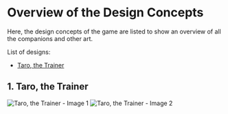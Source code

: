 # Overview of the Design Concepts
Here, the design concepts of the game are listed to show an overview of all the companions and other art.

List of designs:
- [Taro, the Trainer](#1-taro-the-trainer)

## 1. Taro, the Trainer
![Taro, the Trainer - Image 1](images/taro-the-trainer-1.png)
![Taro, the Trainer - Image 2](images/taro-the-trainer-2.png)
